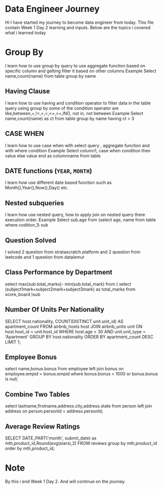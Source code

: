# Data Engineer Journey

Hi I have started my journey to become data engineer from today. This file contain Week 1 Day 2 learning and inputs. Below are the topics i covered what i learned today


# Group By

I learn how to use group by query to use aggregate function based on specific column and getting filter it based on other columns 
Example
Select name,count(name) from table group by name
## Having Clause 

I learn how to use having and condition operator to filter data in the table query using group by 
some of the condition operator are like,between,=,!=,>,<,<=,>=,IN(), not in, not between
Example
Select name,count(name) as ct from table group by name having ct > 3
## CASE WHEN

I learn how to use case when with select query , aggregate function and with where condition
Example
Select column1,
case 
when condition then value
else value
end as columnname
from table 
## DATE functions (`YEAR`, `MONTH`)

I learn how use different date based function such as Month(),Year(),Now(),Day() etc.
## Nested subqueries

I learn how use nested query, how to apply join on nested query there execution order.
Example
Select sub.age from (select age, name from table where codition_1) sub
## Question Solved
I solved 2 question from stratascratch platform and 2 question from leetcode and 1 question from datalemur
##  Class Performance by Department

select max(sub.total_marks)- min(sub.total_mark) from
(
select (subject1mark+subject2mark+subject3mark) as total_marks from score_board
)sub 


## Number Of Units Per Nationality


SELECT host.nationality,
       COUNT(DISTINCT unit.unit_id) AS apartment_count
FROM airbnb_hosts host
JOIN airbnb_units unit
  ON host.host_id = unit.host_id
WHERE host.age < 30
  AND unit.unit_type = 'Apartment'
GROUP BY host.nationality
ORDER BY apartment_count DESC
LIMIT 1;


##  Employee Bonus
select name,bonus.bonus from employee left  join bonus on employee.empid = bonus.empid where bonus.bonus <  1000  or bonus.bonus is  null;
##  Combine Two Tables
select lastname,firstname,address.city,address.state from person left  join address on person.personId = address.personId;
##  Average Review Ratings
SELECT  DATE_PART('month', submit_date) as mth,product_id,Round(avg(stars),2) FROM reviews group by mth,product_id order by mth,product_id;

# Note
By this i end Week 1 Day 2. And will continue on the journey.